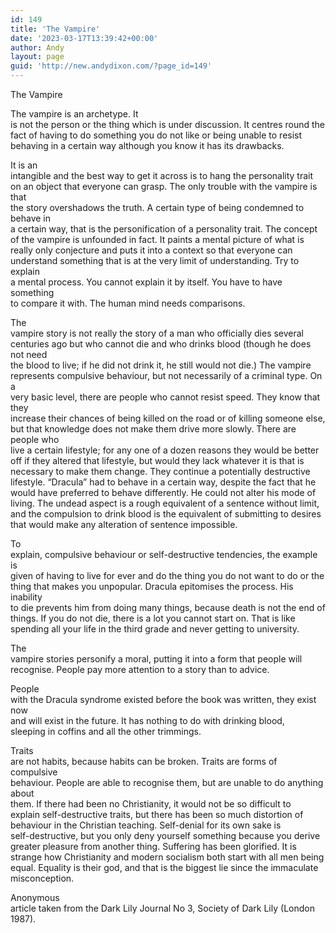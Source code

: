 ```yaml
---
id: 149
title: 'The Vampire'
date: '2023-03-17T13:39:42+00:00'
author: Andy
layout: page
guid: 'http://new.andydixon.com/?page_id=149'
---
```


The Vampire

The vampire is an archetype. It  
is not the person or the thing which is under discussion. It centres round the  
fact of having to do something you do not like or being unable to resist  
behaving in a certain way although you know it has its drawbacks.

It is an  
intangible and the best way to get it across is to hang the personality trait  
on an object that everyone can grasp. The only trouble with the vampire is that  
the story overshadows the truth. A certain type of being condemned to behave in  
a certain way, that is the personification of a personality trait. The concept  
of the vampire is unfounded in fact. It paints a mental picture of what is  
really only conjecture and puts it into a context so that everyone can  
understand something that is at the very limit of understanding. Try to explain  
a mental process. You cannot explain it by itself. You have to have something  
to compare it with. The human mind needs comparisons.

The  
vampire story is not really the story of a man who officially dies several  
centuries ago but who cannot die and who drinks blood (though he does not need  
the blood to live; if he did not drink it, he still would not die.) The vampire  
represents compulsive behaviour, but not necessarily of a criminal type. On a  
very basic level, there are people who cannot resist speed. They know that they  
increase their chances of being killed on the road or of killing someone else,  
but that knowledge does not make them drive more slowly. There are people who  
live a certain lifestyle; for any one of a dozen reasons they would be better  
off if they altered that lifestyle, but would they lack whatever it is that is  
necessary to make them change. They continue a potentially destructive  
lifestyle. “Dracula” had to behave in a certain way, despite the fact that he  
would have preferred to behave differently. He could not alter his mode of  
living. The undead aspect is a rough equivalent of a sentence without limit,  
and the compulsion to drink blood is the equivalent of submitting to desires  
that would make any alteration of sentence impossible.

To  
explain, compulsive behaviour or self-destructive tendencies, the example is  
given of having to live for ever and do the thing you do not want to do or the  
thing that makes you unpopular. Dracula epitomises the process. His inability  
to die prevents him from doing many things, because death is not the end of  
things. If you do not die, there is a lot you cannot start on. That is like  
spending all your life in the third grade and never getting to university.

The  
vampire stories personify a moral, putting it into a form that people will  
recognise. People pay more attention to a story than to advice.

People  
with the Dracula syndrome existed before the book was written, they exist now  
and will exist in the future. It has nothing to do with drinking blood,  
sleeping in coffins and all the other trimmings.

Traits  
are not habits, because habits can be broken. Traits are forms of compulsive  
behaviour. People are able to recognise them, but are unable to do anything about  
them. If there had been no Christianity, it would not be so difficult to  
explain self-destructive traits, but there has been so much distortion of  
behaviour in the Christian teaching. Self-denial for its own sake is  
self-destructive, but you only deny yourself something because you derive  
greater pleasure from another thing. Suffering has been glorified. It is  
strange how Christianity and modern socialism both start with all men being  
equal. Equality is their god, and that is the biggest lie since the immaculate  
misconception.

Anonymous  
article taken from the Dark Lily Journal No 3, Society of Dark Lily (London  
1987).